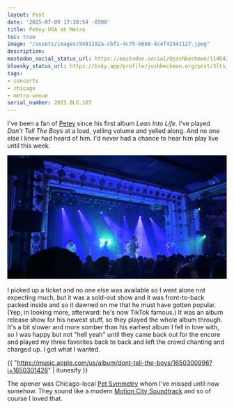 ```yaml
---
layout: Post
date: '2025-07-09 17:38:54 -0500'
title: Petey USA at Metro
toc: true
image: "/assets/images/5481192a-cbf1-4c75-b6b8-4c4f42441127.jpeg"
description:
mastodon_social_status_url: https://mastodon.social/@joshbeckman/114842894857345772
bluesky_status_url: https://bsky.app/profile/joshbeckman.org/post/3ltsjqhkdk525
tags:
- concerts
- chicago
- metro-venue
serial_number: 2025.BLG.107
---
```

I've been a fan of [Petey](https://www.peteyswebsite.com/) since his first album *Lean Into Life*. I've played _Don't Tell The Boys_ at a loud, yelling volume and yelled along. And no one else I knew had heard of him. I'd never had a chance to hear him play live until this week.

![Petey playing at the Metro stage](/assets/images/5481192a-cbf1-4c75-b6b8-4c4f42441127.jpeg)

I picked up a ticket and no one else was available so I went alone not expecting much, but it was a sold-out show and it was front-to-back packed inside and so it dawned on me that he must have gotten popular. (Yep, in looking more, afterward: he's now TikTok famous.) It was an album release show for his newest stuff, so they played the whole album through. It's a bit slower and more somber than his earliest album I fell in love with, so I was happy but not "hell yeah" until they came back out for the encore and played my three favorites back to back and left the crowd chanting and charged up. I got what I wanted.

{{ "https://music.apple.com/us/album/dont-tell-the-boys/1650300996?i=1650301426" | itunesify }}

The opener was Chicago-local [Pet Symmetry](https://www.petsymmetryband.com/) whom I've missed until now somehow. They sound like a modern [Motion City Soundtrack](https://motioncitysoundtrack.com/) and so of course I loved that.
